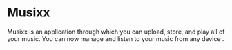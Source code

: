 # Musixx
Musixx is an application through which you can upload, store, and play all of your music. You can now manage and listen to your music from any device .
